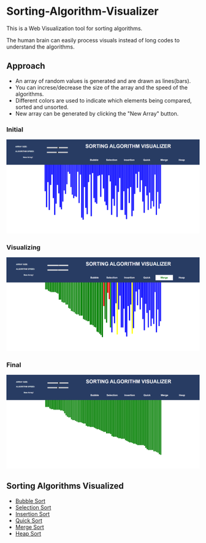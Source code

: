 # Sorting-Algorithm-Visualizer
This is a Web Visualization tool for sorting algorithms.

The human brain can easily process visuals instead of long codes to understand the algorithms.

## Approach
* An array of random values is generated and are drawn as lines(bars).
* You can increse/decrease the size of the array and the speed of the algorithms.
* Different colors are used to indicate which elements being compared, sorted and unsorted.
* New array can be generated by clicking the "New Array" button.

### Initial
![Initial](./assets/1.png)

### Visualizing
![Visualizing](./assets/2.png)

### Final
![Final](./assets/3.png)

## Sorting Algorithms Visualized

* [Bubble Sort](https://www.geeksforgeeks.org/bubble-sort/)
* [Selection Sort](https://www.geeksforgeeks.org/selection-sort/)
* [Insertion Sort](https://www.geeksforgeeks.org/insertion-sort/)
* [Quick Sort](https://www.geeksforgeeks.org/quick-sort/)
* [Merge Sort](https://www.geeksforgeeks.org/merge-sort/)
* [Heap Sort](https://www.geeksforgeeks.org/heap-sort/)
